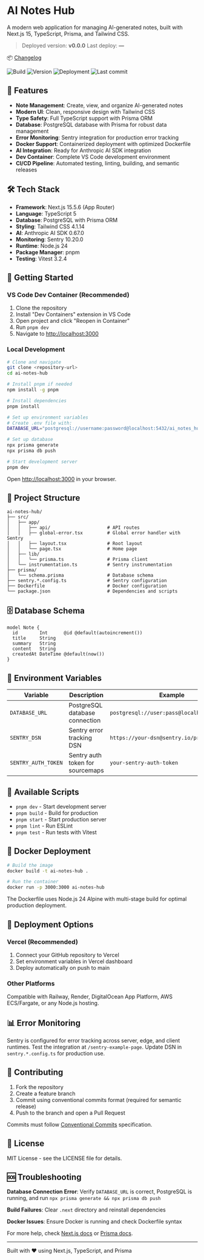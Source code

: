 # AI Notes Hub

A modern web application for managing AI-generated notes, built with Next.js 15, TypeScript, Prisma, and Tailwind CSS.

> Deployed version: **v0.0.0**
> Last deploy: **—**

📦 [Changelog](https://github.com/igorpuchkovcom/ai-notes-hub/releases)

![Build](https://github.com/igorpuchkovcom/ai-notes-hub/actions/workflows/ci.yml/badge.svg)
![Version](https://img.shields.io/github/v/release/igorpuchkovcom/ai-notes-hub?display_name=tag&sort=semver)
![Deployment](https://img.shields.io/website?url=https%3A%2F%2Fai-notes-hub.vercel.app)
![Last commit](https://img.shields.io/github/last-commit/igorpuchkovcom/ai-notes-hub)

## 🚀 Features

- **Note Management**: Create, view, and organize AI-generated notes
- **Modern UI**: Clean, responsive design with Tailwind CSS
- **Type Safety**: Full TypeScript support with Prisma ORM
- **Database**: PostgreSQL database with Prisma for robust data management
- **Error Monitoring**: Sentry integration for production error tracking
- **Docker Support**: Containerized deployment with optimized Dockerfile
- **AI Integration**: Ready for Anthropic AI SDK integration
- **Dev Container**: Complete VS Code development environment
- **CI/CD Pipeline**: Automated testing, linting, building, and semantic releases

## 🛠️ Tech Stack

- **Framework**: Next.js 15.5.6 (App Router)
- **Language**: TypeScript 5
- **Database**: PostgreSQL with Prisma ORM
- **Styling**: Tailwind CSS 4.1.14
- **AI**: Anthropic AI SDK 0.67.0
- **Monitoring**: Sentry 10.20.0
- **Runtime**: Node.js 24
- **Package Manager**: pnpm
- **Testing**: Vitest 3.2.4

## 🚀 Getting Started

### VS Code Dev Container (Recommended)

1. Clone the repository
2. Install "Dev Containers" extension in VS Code
3. Open project and click "Reopen in Container"
4. Run `pnpm dev`
5. Navigate to [http://localhost:3000](http://localhost:3000)

### Local Development

```bash
# Clone and navigate
git clone <repository-url>
cd ai-notes-hub

# Install pnpm if needed
npm install -g pnpm

# Install dependencies
pnpm install

# Set up environment variables
# Create .env file with:
DATABASE_URL="postgresql://username:password@localhost:5432/ai_notes_hub"

# Set up database
npx prisma generate
npx prisma db push

# Start development server
pnpm dev
```

Open [http://localhost:3000](http://localhost:3000) in your browser.

## 📁 Project Structure

```
ai-notes-hub/
├── src/
│   ├── app/
│   │   ├── api/                     # API routes
│   │   ├── global-error.tsx         # Global error handler with Sentry
│   │   ├── layout.tsx               # Root layout
│   │   └── page.tsx                 # Home page
│   ├── lib/
│   │   └── prisma.ts                # Prisma client
│   └── instrumentation.ts           # Sentry instrumentation
├── prisma/
│   └── schema.prisma                # Database schema
├── sentry.*.config.ts               # Sentry configuration
├── Dockerfile                       # Docker configuration
└── package.json                     # Dependencies and scripts
```

## 🗄️ Database Schema

```prisma
model Note {
  id        Int      @id @default(autoincrement())
  title     String
  summary   String
  content   String
  createdAt DateTime @default(now())
}
```

## 🔧 Environment Variables

| Variable            | Description                      | Example                                    | Required |
| ------------------- | -------------------------------- | ------------------------------------------ | -------- |
| `DATABASE_URL`      | PostgreSQL database connection   | `postgresql://user:pass@localhost:5432/db` | Yes      |
| `SENTRY_DSN`        | Sentry error tracking DSN        | `https://your-dsn@sentry.io/project-id`    | No       |
| `SENTRY_AUTH_TOKEN` | Sentry auth token for sourcemaps | `your-sentry-auth-token`                   | No       |

## 📜 Available Scripts

- `pnpm dev` - Start development server
- `pnpm build` - Build for production
- `pnpm start` - Start production server
- `pnpm lint` - Run ESLint
- `pnpm test` - Run tests with Vitest

## 🐳 Docker Deployment

```bash
# Build the image
docker build -t ai-notes-hub .

# Run the container
docker run -p 3000:3000 ai-notes-hub
```

The Dockerfile uses Node.js 24 Alpine with multi-stage build for optimal production deployment.

## 🚀 Deployment Options

### Vercel (Recommended)

1. Connect your GitHub repository to Vercel
2. Set environment variables in Vercel dashboard
3. Deploy automatically on push to main

### Other Platforms

Compatible with Railway, Render, DigitalOcean App Platform, AWS ECS/Fargate, or any Node.js hosting.

## 📊 Error Monitoring

Sentry is configured for error tracking across server, edge, and client runtimes. Test the integration at `/sentry-example-page`. Update DSN in `sentry.*.config.ts` for production use.

## 🤝 Contributing

1. Fork the repository
2. Create a feature branch
3. Commit using conventional commits format (required for semantic release)
4. Push to the branch and open a Pull Request

Commits must follow [Conventional Commits](https://www.conventionalcommits.org/) specification.

## 📝 License

MIT License - see the LICENSE file for details.

## 🆘 Troubleshooting

**Database Connection Error**: Verify `DATABASE_URL` is correct, PostgreSQL is running, and run `npx prisma generate && npx prisma db push`

**Build Failures**: Clear `.next` directory and reinstall dependencies

**Docker Issues**: Ensure Docker is running and check Dockerfile syntax

For more help, check [Next.js docs](https://nextjs.org/docs) or [Prisma docs](https://www.prisma.io/docs).

---

Built with ❤️ using Next.js, TypeScript, and Prisma

